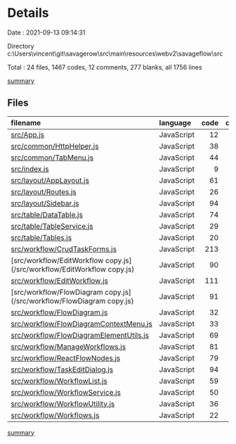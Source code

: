 # Details

Date : 2021-09-13 09:14:31

Directory c:\Users\vincent\git\savagerow\src\main\resources\webv2\savageflow\src

Total : 24 files,  1467 codes, 12 comments, 277 blanks, all 1756 lines

[summary](results.md)

## Files
| filename | language | code | comment | blank | total |
| :--- | :--- | ---: | ---: | ---: | ---: |
| [src/App.js](/src/App.js) | JavaScript | 12 | 0 | 3 | 15 |
| [src/common/HttpHelper.js](/src/common/HttpHelper.js) | JavaScript | 38 | 1 | 11 | 50 |
| [src/common/TabMenu.js](/src/common/TabMenu.js) | JavaScript | 44 | 0 | 11 | 55 |
| [src/index.js](/src/index.js) | JavaScript | 9 | 0 | 2 | 11 |
| [src/layout/AppLayout.js](/src/layout/AppLayout.js) | JavaScript | 61 | 0 | 4 | 65 |
| [src/layout/Routes.js](/src/layout/Routes.js) | JavaScript | 26 | 0 | 2 | 28 |
| [src/layout/Sidebar.js](/src/layout/Sidebar.js) | JavaScript | 94 | 1 | 15 | 110 |
| [src/table/DataTable.js](/src/table/DataTable.js) | JavaScript | 74 | 0 | 11 | 85 |
| [src/table/TableService.js](/src/table/TableService.js) | JavaScript | 29 | 0 | 10 | 39 |
| [src/table/Tables.js](/src/table/Tables.js) | JavaScript | 20 | 0 | 7 | 27 |
| [src/workflow/CrudTaskForms.js](/src/workflow/CrudTaskForms.js) | JavaScript | 213 | 7 | 19 | 239 |
| [src/workflow/EditWorkflow copy.js](/src/workflow/EditWorkflow copy.js) | JavaScript | 90 | 0 | 17 | 107 |
| [src/workflow/EditWorkflow.js](/src/workflow/EditWorkflow.js) | JavaScript | 111 | 0 | 24 | 135 |
| [src/workflow/FlowDiagram copy.js](/src/workflow/FlowDiagram copy.js) | JavaScript | 91 | 0 | 27 | 118 |
| [src/workflow/FlowDiagram.js](/src/workflow/FlowDiagram.js) | JavaScript | 32 | 0 | 11 | 43 |
| [src/workflow/FlowDiagramContextMenu.js](/src/workflow/FlowDiagramContextMenu.js) | JavaScript | 33 | 0 | 5 | 38 |
| [src/workflow/FlowDiagramElementUtils.js](/src/workflow/FlowDiagramElementUtils.js) | JavaScript | 69 | 3 | 20 | 92 |
| [src/workflow/ManageWorkflows.js](/src/workflow/ManageWorkflows.js) | JavaScript | 81 | 0 | 17 | 98 |
| [src/workflow/ReactFlowNodes.js](/src/workflow/ReactFlowNodes.js) | JavaScript | 79 | 0 | 14 | 93 |
| [src/workflow/TaskEditDialog.js](/src/workflow/TaskEditDialog.js) | JavaScript | 94 | 0 | 10 | 104 |
| [src/workflow/WorkflowList.js](/src/workflow/WorkflowList.js) | JavaScript | 59 | 0 | 6 | 65 |
| [src/workflow/WorkflowService.js](/src/workflow/WorkflowService.js) | JavaScript | 50 | 0 | 12 | 62 |
| [src/workflow/WorkflowUtility.js](/src/workflow/WorkflowUtility.js) | JavaScript | 36 | 0 | 12 | 48 |
| [src/workflow/Workflows.js](/src/workflow/Workflows.js) | JavaScript | 22 | 0 | 7 | 29 |

[summary](results.md)